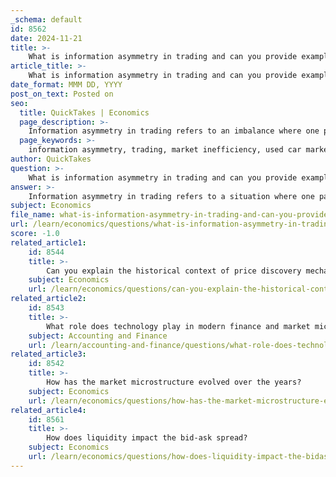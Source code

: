 ```yaml
---
_schema: default
id: 8562
date: 2024-11-21
title: >-
    What is information asymmetry in trading and can you provide examples?
article_title: >-
    What is information asymmetry in trading and can you provide examples?
date_format: MMM DD, YYYY
post_on_text: Posted on
seo:
  title: QuickTakes | Economics
  page_description: >-
    Information asymmetry in trading refers to an imbalance where one party has more information than the other, leading to inefficient market outcomes. Examples include the used car market, financial markets, insurance markets, and significant events like the subprime mortgage crisis.
  page_keywords: >-
    information asymmetry, trading, market inefficiency, used car market, financial markets, insurance markets, stock market, subprime mortgage crisis, adverse selection, George Akerlof
author: QuickTakes
question: >-
    What is information asymmetry in trading and can you provide examples?
answer: >-
    Information asymmetry in trading refers to a situation where one party in a transaction possesses more or superior information than the other party. This imbalance can lead to inefficient market outcomes, as the party with less information may make suboptimal decisions based on incomplete or inaccurate data. Information asymmetry is a significant concept in economics and finance, as it can disrupt market efficiency and lead to market failures.\n\n### Examples of Information Asymmetry in Trading:\n\n1. **Used Car Market**: A classic example is found in the used car market, as described by economist George Akerlof in his seminal paper "The Market for 'Lemons'." In this scenario, sellers of used cars often have more information about the vehicle's condition than buyers. This can lead to a situation where buyers are unwilling to pay a fair price, fearing they might purchase a "lemon" (a car with hidden defects). As a result, good-quality cars may be driven out of the market, leading to overall market inefficiency.\n\n2. **Financial Markets**: In financial markets, information asymmetry can occur between borrowers and lenders. For instance, a borrower may have a better understanding of their financial situation than the lender. If the borrower conceals negative information about their creditworthiness, the lender may inadvertently provide a loan under false pretenses, leading to potential defaults and losses.\n\n3. **Insurance Markets**: Adverse selection is a phenomenon related to information asymmetry in insurance markets. For example, if an individual seeking health insurance does not disclose their smoking habit or risky lifestyle, the insurance company may set premiums based on incomplete information. This can result in higher costs for all insured individuals, as the insurer faces unexpected claims from high-risk clients who were not accurately assessed.\n\n4. **Stock Market**: In the stock market, information asymmetry can manifest when corporate insiders have access to non-public information about a company's performance. This allows them to make informed trading decisions that are not available to the average investor, potentially leading to unfair advantages and market manipulation.\n\n5. **Subprime Mortgage Crisis**: The 2007-2008 subprime mortgage crisis serves as a stark example of information asymmetry. Lenders often had insufficient information about the true financial state of borrowers, who may have misrepresented their ability to repay loans. This lack of transparency contributed to widespread defaults and a significant market collapse.\n\n### Conclusion\n\nInformation asymmetry can lead to various market inefficiencies and failures, highlighting the importance of transparency and regulation in financial markets. Addressing these imbalances is crucial for ensuring fair trading practices and maintaining market efficiency.
subject: Economics
file_name: what-is-information-asymmetry-in-trading-and-can-you-provide-examples.md
url: /learn/economics/questions/what-is-information-asymmetry-in-trading-and-can-you-provide-examples
score: -1.0
related_article1:
    id: 8544
    title: >-
        Can you explain the historical context of price discovery mechanisms?
    subject: Economics
    url: /learn/economics/questions/can-you-explain-the-historical-context-of-price-discovery-mechanisms
related_article2:
    id: 8543
    title: >-
        What role does technology play in modern finance and market microstructure?
    subject: Accounting and Finance
    url: /learn/accounting-and-finance/questions/what-role-does-technology-play-in-modern-finance-and-market-microstructure
related_article3:
    id: 8542
    title: >-
        How has the market microstructure evolved over the years?
    subject: Economics
    url: /learn/economics/questions/how-has-the-market-microstructure-evolved-over-the-years
related_article4:
    id: 8561
    title: >-
        How does liquidity impact the bid-ask spread?
    subject: Economics
    url: /learn/economics/questions/how-does-liquidity-impact-the-bidask-spread
---
```


&nbsp;